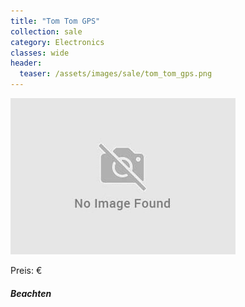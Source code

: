 ```yaml
---
title: "Tom Tom GPS"
collection: sale
category: Electronics
classes: wide
header: 
  teaser: /assets/images/sale/tom_tom_gps.png
---
```




<img src="/assets/images/sale/tom_tom_gps.png" alt="Tom Tom GPS">

Preis: €

##### Beachten
